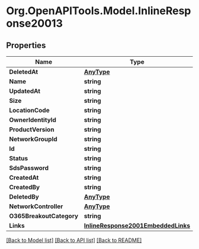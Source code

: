 
# Org.OpenAPITools.Model.InlineResponse20013

## Properties

Name | Type | Description | Notes
------------ | ------------- | ------------- | -------------
**DeletedAt** | [**AnyType**](.md) |  | 
**Name** | **string** |  | 
**UpdatedAt** | **string** |  | 
**Size** | **string** |  | 
**LocationCode** | **string** |  | [optional] 
**OwnerIdentityId** | **string** |  | 
**ProductVersion** | **string** |  | 
**NetworkGroupId** | **string** |  | 
**Id** | **string** |  | 
**Status** | **string** |  | 
**SdsPassword** | **string** |  | [optional] 
**CreatedAt** | **string** |  | 
**CreatedBy** | **string** |  | 
**DeletedBy** | [**AnyType**](.md) |  | 
**NetworkController** | [**AnyType**](.md) |  | [optional] 
**O365BreakoutCategory** | **string** |  | 
**Links** | [**InlineResponse2001EmbeddedLinks**](InlineResponse2001EmbeddedLinks.md) |  | 

[[Back to Model list]](../README.md#documentation-for-models)
[[Back to API list]](../README.md#documentation-for-api-endpoints)
[[Back to README]](../README.md)

